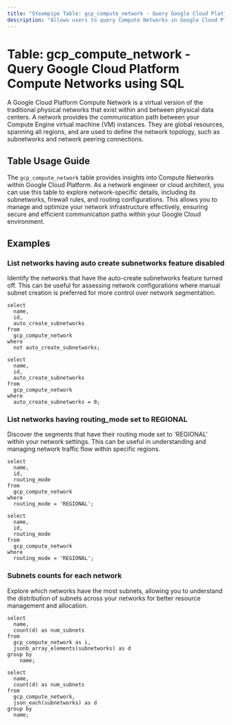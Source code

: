```yaml
---
title: "Steampipe Table: gcp_compute_network - Query Google Cloud Platform Compute Networks using SQL"
description: "Allows users to query Compute Networks in Google Cloud Platform, specifically providing insights into network configurations, including subnetworks, firewall rules, and routing information."
---
```


# Table: gcp_compute_network - Query Google Cloud Platform Compute Networks using SQL

A Google Cloud Platform Compute Network is a virtual version of the traditional physical networks that exist within and between physical data centers. A network provides the communication path between your Compute Engine virtual machine (VM) instances. They are global resources, spanning all regions, and are used to define the network topology, such as subnetworks and network peering connections.

## Table Usage Guide

The `gcp_compute_network` table provides insights into Compute Networks within Google Cloud Platform. As a network engineer or cloud architect, you can use this table to explore network-specific details, including its subnetworks, firewall rules, and routing configurations. This allows you to manage and optimize your network infrastructure effectively, ensuring secure and efficient communication paths within your Google Cloud environment.

## Examples

### List networks having auto create subnetworks feature disabled
Identify the networks that have the auto-create subnetworks feature turned off. This can be useful for assessing network configurations where manual subnet creation is preferred for more control over network segmentation.

```sql+postgres
select
  name,
  id,
  auto_create_subnetworks
from
  gcp_compute_network
where
  not auto_create_subnetworks;
```

```sql+sqlite
select
  name,
  id,
  auto_create_subnetworks
from
  gcp_compute_network
where
  auto_create_subnetworks = 0;
```

### List networks having routing_mode set to REGIONAL
Discover the segments that have their routing mode set to 'REGIONAL' within your network settings. This can be useful in understanding and managing network traffic flow within specific regions.

```sql+postgres
select
  name,
  id,
  routing_mode
from
  gcp_compute_network
where
  routing_mode = 'REGIONAL';
```

```sql+sqlite
select
  name,
  id,
  routing_mode
from
  gcp_compute_network
where
  routing_mode = 'REGIONAL';
```

### Subnets counts for each network
Explore which networks have the most subnets, allowing you to understand the distribution of subnets across your networks for better resource management and allocation.

```sql+postgres
select
  name,
  count(d) as num_subnets
from
  gcp_compute_network as i,
  jsonb_array_elements(subnetworks) as d
group by
    name;
```

```sql+sqlite
select
  name,
  count(d) as num_subnets
from
  gcp_compute_network,
  json_each(subnetworks) as d
group by
  name;
```